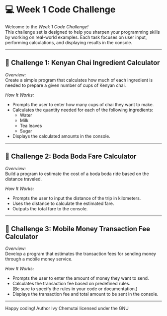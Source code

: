 # 💻 Week 1 Code Challenge

Welcome to the *Week 1 Code Challenge!*  
This challenge set is designed to help you sharpen your programming skills by working on real-world examples. Each task focuses on user input, performing calculations, and displaying results in the console.

---

## 📌 Challenge 1: Kenyan Chai Ingredient Calculator

*Overview:*  
Create a simple program that calculates how much of each ingredient is needed to prepare a given number of cups of Kenyan chai.

*How It Works:*  
- Prompts the user to enter how many cups of chai they want to make.
- Calculates the quantity needed for each of the following ingredients:
  - Water  
  - Milk  
  - Tea leaves  
  - Sugar
- Displays the calculated amounts in the console.

---

## 🛵 Challenge 2: Boda Boda Fare Calculator

*Overview:*  
Build a program to estimate the cost of a boda boda ride based on the distance traveled.

*How It Works:*  
- Prompts the user to input the distance of the trip in kilometers.
- Uses the distance to calculate the estimated fare.
- Outputs the total fare to the console.

---

## 🐢 Challenge 3: Mobile Money Transaction Fee Calculator

*Overview:*  
Develop a program that estimates the transaction fees for sending money through a mobile money service.

*How It Works:*  
- Prompts the user to enter the amount of money they want to send.
- Calculates the transaction fee based on predefined rules.  
  (Be sure to specify the rules in your code or documentation.)
- Displays the transaction fee and total amount to be sent in the console.

---

Happy coding!
Author Ivy Chemutai 
licensed under the GNU

